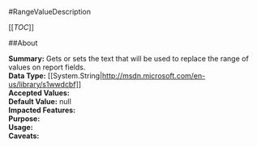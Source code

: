 #RangeValueDescription

[[_TOC_]]

##About

**Summary:**  Gets or sets the text that will be used to replace the range of values on report fields.   
**Data Type:** [[System.String|http://msdn.microsoft.com/en-us/library/s1wwdcbf]]  
**Accepted Values:**   
**Default Value:** null  
**Impacted Features:**   
**Purpose:**   
**Usage:**   
**Caveats:**   

